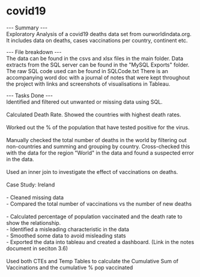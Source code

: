# covid19
--- Summary --- <br />
Exploratory Analysis of a covid19 deaths data set from ourworldindata.org. It includes data on deaths, cases vaccinations per country, continent etc.

---  File breakdown  --- <br />
The data can be found in the csvs and xlsx files in the main folder.
Data extracts from the SQL server can be found in the "MySQL Exports" folder.
The raw SQL code used can be found in SQLCode.txt
There is an accompanying word doc with a journal of notes that were kept throughout the project with links and screenshots of visualisations in Tableau.

---  Tasks Done  --- <br />
Identified and filtered out unwanted or missing data using SQL.
  <br />
  <br />
Calculated Death Rate.
Showed the countries with highest death rates.
  <br />
  <br />
Worked out the % of the population that have tested positive for the virus.
  <br />
  <br />
Manually checked the total number of deaths in the world by filtering out non-countries and summing and grouping by country. Cross-checked this with the data for the region "World" in the data and found a suspected error in the data.
  <br />
  <br />
Used an inner join to investigate the effect of vaccinations on deaths.
  <br />
  <br />
Case Study: Ireland	<br />																											
	- Cleaned missing data <br />
	- Compared the total number of vaccinations vs the number of new deaths	<br />				
	- Calculated percentage of population vaccinated and the death rate to show the relationship. <br />
	- Identified a misleading characteristic in the data <br />
	- Smoothed some data to avoid misleading stats <br />
	- Exported the data into tableau and created a dashboard. (Link in the notes document in seciton 3.6) <br />
	<br />
Used both CTEs and Temp Tables to calculate the Cumulative Sum of Vaccinations and the cumulative % pop vaccinated